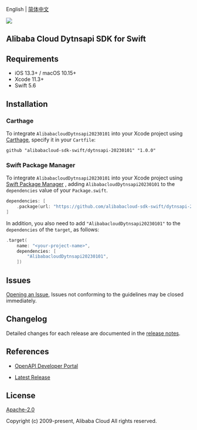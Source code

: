 English | [简体中文](README-CN.md)

![](https://aliyunsdk-pages.alicdn.com/icons/AlibabaCloud.svg)

## Alibaba Cloud Dytnsapi SDK for Swift

## Requirements

- iOS 13.3+ / macOS 10.15+
- Xcode 11.3+
- Swift 5.6

## Installation

### Carthage

To integrate `AlibabacloudDytnsapi20230101` into your Xcode project using [Carthage](https://github.com/Carthage/Carthage), specify it in your `Cartfile`:

```ogdl
github "alibabacloud-sdk-swift/dytnsapi-20230101" "1.0.0"
```

### Swift Package Manager

To integrate `AlibabacloudDytnsapi20230101` into your Xcode project using [Swift Package Manager](https://swift.org/package-manager/) , adding `AlibabacloudDytnsapi20230101` to the `dependencies` value of your `Package.swift`.

```swift
dependencies: [
    .package(url: "https://github.com/alibabacloud-sdk-swift/dytnsapi-20230101.git", from: "1.0.0")
]
```

In addition, you also need to add `"AlibabacloudDytnsapi20230101"` to the `dependencies` of the `target`, as follows:

```swift
.target(
    name: "<your-project-name>",
    dependencies: [
        "AlibabacloudDytnsapi20230101",
    ])
```

## Issues

[Opening an Issue](https://github.com/alibabacloud-sdk-swift/dytnsapi-20230101/issues/new), Issues not conforming to the guidelines may be closed immediately.

## Changelog

Detailed changes for each release are documented in the [release notes](./ChangeLog.txt).

## References

* [OpenAPI Developer Portal](https://next.api.alibabacloud.com/home)
- [Latest Release](https://github.com/alibabacloud-sdk-swift/dytnsapi-20230101)

## License

[Apache-2.0](http://www.apache.org/licenses/LICENSE-2.0)

Copyright (c) 2009-present, Alibaba Cloud All rights reserved.
